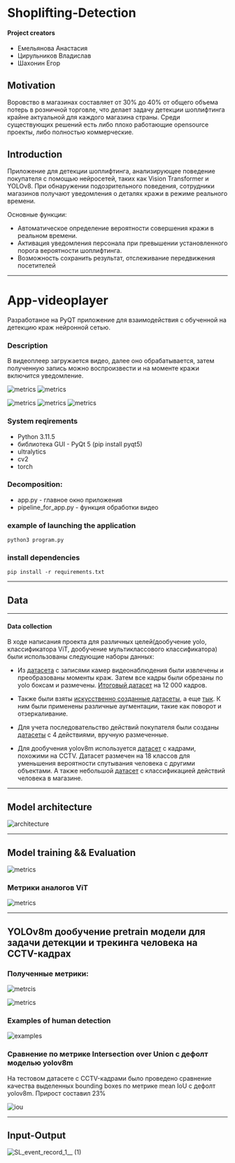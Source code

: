 # Shoplifting-Detection

#### Project creators
-  Емельянова Анастасия
-  Цирульников Владислав
-  Шахонин Егор

## Motivation

Воровство в магазинах составляет от 30% до 40% от общего объема потерь в розничной торговле, что делает задачу детекции шоплифтинга крайне актуальной для каждого магазина страны. Среди существующих решений есть либо плохо работающие opensource проекты, либо полностью коммерческие.


## Introduction 

Приложение для детекции шоплифтинга, анализирующее поведение покупателя с помощью нейросетей, таких как Vision Transformer и YOLOv8. При обнаружении подозрительного поведения, сотрудники магазинов получают уведомления о деталях кражи в режиме реального времени. 

Основные функции: 
- Автоматическое определение вероятности совершения кражи в реальном времени.
- Активация уведомления персонала при превышении установленного порога вероятности шоплифтинга.
- Возможность сохранить результат, отслеживание передвижения посетителей

---


# App-videoplayer

Разработаное на PyQT приложение для взаимодействия с обученной на детекцию краж нейронной сетью. 

### Description

В видеоплеер загружается видео, далее оно обрабатывается, затем полученную запись можно воспроизвести и на моменте кражи включится уведомление.

![metrics](https://github.com/trueuser3/ML_project_2_course/blob/AnastasiaEmelyanova/samples/player1.jpg)
![metrics](https://github.com/trueuser3/ML_project_2_course/blob/AnastasiaEmelyanova/samples/player2.jpg)

![metrics](https://github.com/trueuser3/ML_project_2_course/blob/AnastasiaEmelyanova/samples/player3.jpg)
![metrics](https://github.com/trueuser3/ML_project_2_course/blob/AnastasiaEmelyanova/samples/player4.jpg)
![metrics](https://github.com/trueuser3/ML_project_2_course/blob/AnastasiaEmelyanova/samples/player5.jpg)

### System reqirements

+   Python 3.11.5
+   библиотека GUI - PyQt 5 (pip install pyqt5)
+   ultralytics
+   cv2
+   torch

### Decomposition:

 + app.py - главное окно приложения
 + pipeline_for_app.py - функция обработки видео

### example of launching the application
    python3 program.py

### install dependencies 
    pip install -r requirements.txt

---    

## Data 
---
#### Data collection

В ходе написания проекта для различных целей(дообучение yolo, классификатора ViT, дообучение мультиклассового классификатора) были использованы следующие наборы данных:

- Из [датасета](https://disk.yandex.ru/d/_vjY_E84Bs1p-Q) с записями камер видеонаблюдения были извлечены и преобразованы моменты краж. Затем все кадры были обрезаны по yolo боксам и размечены. [Итоговый датасет](https://drive.google.com/drive/folders/1YTx-Rj6D7dj0WFRjYTJHJ6_gOz8KsCh5) на 12 000 кадров.
  
- Также были взяты [искусственно созданные датасеты](https://universe.roboflow.com/theft-detection-poc/shoplifting-detection-tqzfb/dataset/1), а еще [тык](https://universe.roboflow.com/vit-oru5x/shoplifting_theft_detection2/dataset/7). К ним были применены различные аугментации, такие как поворот и отзеркаливание.

- Для учета последовательство действий покупателя были созданы [датасеты](https://drive.google.com/drive/folders/1_PVQkCOosGOxXistgBOYBDgtWUZbdSEn) с 4 действиями, вручную размеченные.

- Для дообучения yolov8m используется [датасет](https://universe.roboflow.com/projecthuman/human-tracking-krcgm/dataset/3) c кадрами, похожими на CCTV. Датасет размечен на 18 классов для уменьшения вероятности спутывания человека с другими объектами. А также небольшой [датасет](https://universe.roboflow.com/cpm/human-action-shop/dataset/6) с классификацией действий человека в магазине.
---

## Model architecture

![architecture](https://github.com/trueuser3/ML_project_2_course/blob/AnastasiaEmelyanova/image.png)

---

## Model training && Evaluation

![metrics](https://github.com/trueuser3/ML_project_2_course/blob/AnastasiaEmelyanova/samples/image.png)

### Метрики аналогов ViT

![metrics](https://github.com/trueuser3/ML_project_2_course/blob/AnastasiaEmelyanova/samples/screen.png)

---

## YOLOv8m дообучение pretrain модели для задачи детекции и трекинга человека на CCTV-кадрах

### Полученные метрики:

![metrcis](https://github.com/trueuser3/ML_project_2_course/blob/AnastasiaEmelyanova/samples/results.png)

![metrics](https://github.com/trueuser3/ML_project_2_course/blob/AnastasiaEmelyanova/samples/R_curve.png)

### Examples of human detection

![examples](https://github.com/trueuser3/ML_project_2_course/blob/AnastasiaEmelyanova/samples/train_batch5880.jpg)

### Сравнение по метрике Intersection over Union c дефолт моделью yolov8m

На тестовом датасете с CCTV-кадрами было проведено сравнение качества выделенных bounding boxes по метрике mean IoU с дефолт yolov8m. Прирост составил 23%

![iou](https://github.com/trueuser3/ML_project_2_course/blob/AnastasiaEmelyanova/samples/iou_metrics.jpg)

---

## Input-Output
![SL_event_record_1__ (1)](https://github.com/trueuser3/ML_project_2_course/blob/AnastasiaEmelyanova/samples/output/output_grad_1.gif)
